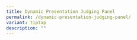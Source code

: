 ```yaml
---
title: Dynamic Presentation Judging Panel
permalink: /dynamic-presentation-judging-panel/
variant: tiptap
description: ""
---
```

